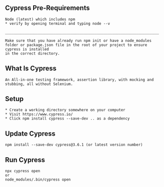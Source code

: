 ## Cypress Pre-Requirements
```
Node (latest) which includes npm
* verify by opening terminal and typing node --v

___________________________________________________________________________________________________

Make sure that you have already run npm init or have a node_modules 
folder or package.json file in the root of your project to ensure cypress is installed 
in the correct directory.

```


## What Is Cypress
```
An All-in-one testing framework, assertion library, with mocking and stubbing, all without Selenium.
```

## Setup
```
* Create a working directory somewhere on your computer
* Visit https://www.cypress.io/
* Click npm install cypress --save-dev .. as a dependency
```
## Update Cypress
```
npm install --save-dev cypress@3.6.1 (or latest version number)
```

## Run Cypress
```
npx cypress open
or 
node_modules/.bin/cypress open
```
